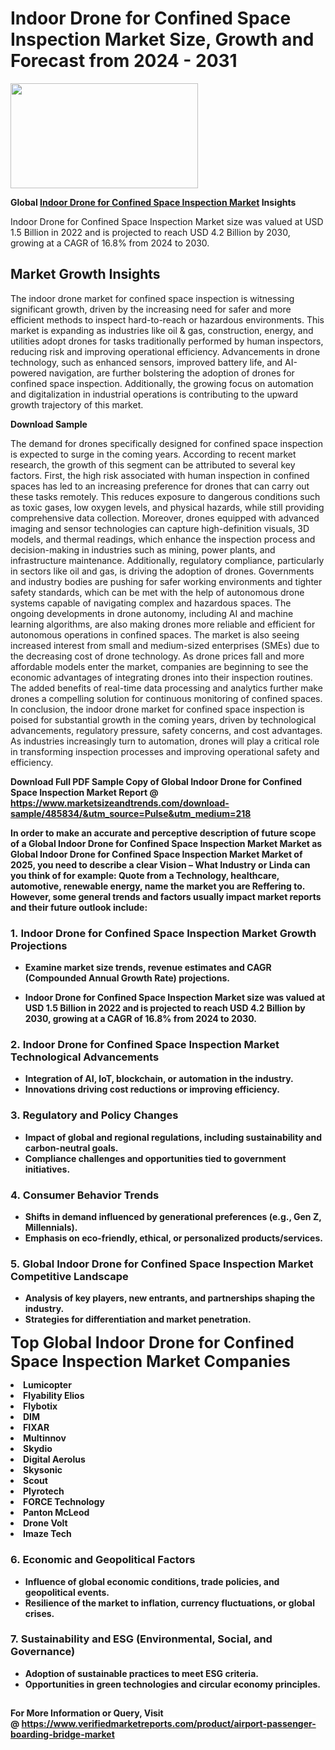 <H1>Indoor Drone for Confined Space Inspection Market Size, Growth and Forecast from 2024 - 2031</H1><img class="aligncenter size-medium wp-image-584254" src="https://thirdeyenews.in/wp-content/uploads/2024/09/Global-Market-Research-300x168.jpeg" alt="" width="300" height="168" /><p><strong>Global&nbsp;<a href="https://www.marketsizeandtrends.com/download-sample/485834/&amp;utm_source=Pulse&amp;utm_medium=218">Indoor Drone for Confined Space Inspection Market</a> Insights</strong></p><p>Indoor Drone for Confined Space Inspection Market size was valued at USD 1.5 Billion in 2022 and is projected to reach USD 4.2 Billion by 2030, growing at a CAGR of 16.8% from 2024 to 2030.</p><p><h2>Market Growth Insights</h2> <p>The indoor drone market for confined space inspection is witnessing significant growth, driven by the increasing need for safer and more efficient methods to inspect hard-to-reach or hazardous environments. This market is expanding as industries like oil & gas, construction, energy, and utilities adopt drones for tasks traditionally performed by human inspectors, reducing risk and improving operational efficiency. Advancements in drone technology, such as enhanced sensors, improved battery life, and AI-powered navigation, are further bolstering the adoption of drones for confined space inspection. Additionally, the growing focus on automation and digitalization in industrial operations is contributing to the upward growth trajectory of this market.</p> <p><strong>Download Sample</strong></p> <p>The demand for drones specifically designed for confined space inspection is expected to surge in the coming years. According to recent market research, the growth of this segment can be attributed to several key factors. First, the high risk associated with human inspection in confined spaces has led to an increasing preference for drones that can carry out these tasks remotely. This reduces exposure to dangerous conditions such as toxic gases, low oxygen levels, and physical hazards, while still providing comprehensive data collection. Moreover, drones equipped with advanced imaging and sensor technologies can capture high-definition visuals, 3D models, and thermal readings, which enhance the inspection process and decision-making in industries such as mining, power plants, and infrastructure maintenance. Additionally, regulatory compliance, particularly in sectors like oil and gas, is driving the adoption of drones. Governments and industry bodies are pushing for safer working environments and tighter safety standards, which can be met with the help of autonomous drone systems capable of navigating complex and hazardous spaces. The ongoing developments in drone autonomy, including AI and machine learning algorithms, are also making drones more reliable and efficient for autonomous operations in confined spaces. The market is also seeing increased interest from small and medium-sized enterprises (SMEs) due to the decreasing cost of drone technology. As drone prices fall and more affordable models enter the market, companies are beginning to see the economic advantages of integrating drones into their inspection routines. The added benefits of real-time data processing and analytics further make drones a compelling solution for continuous monitoring of confined spaces. In conclusion, the indoor drone market for confined space inspection is poised for substantial growth in the coming years, driven by technological advancements, regulatory pressure, safety concerns, and cost advantages. As industries increasingly turn to automation, drones will play a critical role in transforming inspection processes and improving operational safety and efficiency. <p><strong></p><p><span class=""><strong>Download Full PDF Sample Copy of Global Indoor Drone for Confined Space Inspection Market Report</strong> @ <a href="https://www.marketsizeandtrends.com/download-sample/485834/&amp;utm_source=Pulse&amp;utm_medium=218" target="_blank">https://www.marketsizeandtrends.com/download-sample/485834/&amp;utm_source=Pulse&amp;utm_medium=218</a></span></p><p>In order to make an accurate and perceptive description of future scope of a Global&nbsp;Indoor Drone for Confined Space Inspection Market Market as Global&nbsp;Indoor Drone for Confined Space Inspection Market Market of 2025, you need to describe a clear Vision &ndash; What Industry or Linda can you think of for example: Quote from a Technology, healthcare, automotive, renewable energy, name the market you are Reffering to. However, some general trends and factors usually impact market reports and their future outlook include:</p><h3>1.&nbsp;<strong>Indoor Drone for Confined Space Inspection Market Growth Projections</strong></h3><ul><li>Examine market size trends, revenue estimates and CAGR (Compounded Annual Growth Rate) projections.</li><li><p>Indoor Drone for Confined Space Inspection Market size was valued at USD 1.5 Billion in 2022 and is projected to reach USD 4.2 Billion by 2030, growing at a CAGR of 16.8% from 2024 to 2030.</p></li></ul><h3>2.&nbsp;<strong>Indoor Drone for Confined Space Inspection Market Technological Advancements</strong></h3><ul><li>Integration of AI, IoT, blockchain, or automation in the industry.</li><li>Innovations driving cost reductions or improving efficiency.</li></ul><h3>3.&nbsp;<strong>Regulatory and Policy Changes</strong></h3><ul><li>Impact of global and regional regulations, including sustainability and carbon-neutral goals.</li><li>Compliance challenges and opportunities tied to government initiatives.</li></ul><h3>4.&nbsp;<strong>Consumer Behavior Trends</strong></h3><ul><li>Shifts in demand influenced by generational preferences (e.g., Gen Z, Millennials).</li><li>Emphasis on eco-friendly, ethical, or personalized products/services.</li></ul><h3>5.&nbsp;<strong>Global Indoor Drone for Confined Space Inspection Market Competitive Landscape</strong></h3><ul><li>Analysis of key players, new entrants, and partnerships shaping the industry.</li><li>Strategies for differentiation and market penetration.</li></ul><p data-pm-slice="1 1 []"><span style="color: inherit; font-family: inherit; font-size: 25px;">Top Global Indoor Drone for Confined Space Inspection Market Companies</span></p><div class="" data-test-id=""><p><li>Lumicopter</li><li> Flyability Elios</li><li> Flybotix</li><li> DIM</li><li> FIXAR</li><li> Multinnov</li><li> Skydio</li><li> Digital Aerolus</li><li> Skysonic</li><li> Scout</li><li> Plyrotech</li><li> FORCE Technology</li><li> Panton McLeod</li><li> Drone Volt</li><li> Imaze Tech</li></p></div><h3>6.&nbsp;<strong>Economic and Geopolitical Factors</strong></h3><ul><li>Influence of global economic conditions, trade policies, and geopolitical events.</li><li>Resilience of the market to inflation, currency fluctuations, or global crises.</li></ul><h3>7.&nbsp;<strong>Sustainability and ESG (Environmental, Social, and Governance)</strong></h3><ul><li>Adoption of sustainable practices to meet ESG criteria.</li><li>Opportunities in green technologies and circular economy principles.</li></ul><h2><strong style="font-size: 14px;">For More Information or Query, Visit @&nbsp;</strong><a style="background-color: #ffffff; font-size: 14px;" href="https://www.marketsizeandtrends.com/report/indoor-drone-for-confined-space-inspection-market/" target="_blank">https://www.verifiedmarketreports.com/product/airport-passenger-boarding-bridge-market</a></h2>
